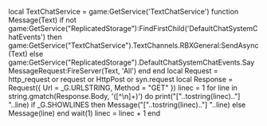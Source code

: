 local TextChatService = game:GetService('TextChatService')
function Message(Text)
    if not game:GetService("ReplicatedStorage"):FindFirstChild('DefaultChatSystemChatEvents') then
        game:GetService("TextChatService").TextChannels.RBXGeneral:SendAsync(Text)
    else
        game:GetService("ReplicatedStorage").DefaultChatSystemChatEvents.SayMessageRequest:FireServer(Text, 'All')
    end
end
local Request = http_request or request or HttpPost or syn.request
local Response = Request({
    Url = _G.URLSTRING,
    Method = "GET"
})
linec = 1
for line in string.gmatch(Response.Body, '([^\n]+)') do
    print("["..tostring(linec).."] "..line)
    if _G.SHOWLINES then
        Message("["..tostring(linec).."] "..line)
    else
        Message(line)
    end
    wait(1)
    linec = linec + 1
end
